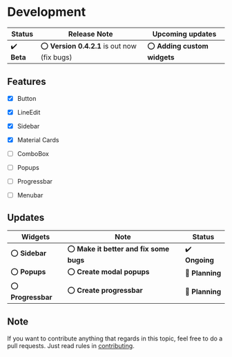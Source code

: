 # Development

| Status | Release Note | Upcoming updates |
| --- | --- | --- |
| :heavy_check_mark: **Beta** | :o: **Version 0.4.2.1** is out now (fix bugs) | :o: **Adding custom widgets** |

## Features


- [x] Button
  
- [x] LineEdit
  
- [x] Sidebar
  
- [x] Material Cards
  
- [ ] ComboBox
  
- [ ] Popups
  
- [ ] Progressbar
  
- [ ] Menubar
  

## Updates


| Widgets | Note | Status |
| --- | --- | --- |
| :o: **Sidebar** | :o: **Make it better and fix some bugs** | :heavy_check_mark: **Ongoing** |
| :o: **Popups** | :o: **Create modal popups** | :green_book: **Planning** |
| :o: **Progressbar** | :o: **Create progressbar** | :green_book: **Planning** |

## Note


If you want to contribute anything that regards in this topic, feel free to do a pull requests. Just read rules in [contributing](https://github.com/flatipie/Flatipie/blob/main/CONTRIBUTING.md).
